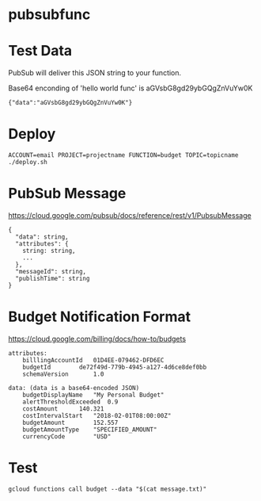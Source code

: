 # pubsubfunc

Test Data
=========

PubSub will deliver this JSON string to your function.

Base64 enconding of 'hello world func' is aGVsbG8gd29ybGQgZnVuYw0K

    {"data":"aGVsbG8gd29ybGQgZnVuYw0K"}

Deploy
======

    ACCOUNT=email PROJECT=projectname FUNCTION=budget TOPIC=topicname ./deploy.sh

PubSub Message
==============

https://cloud.google.com/pubsub/docs/reference/rest/v1/PubsubMessage

    {
      "data": string,
      "attributes": {
        string: string,
        ...
      },
      "messageId": string,
      "publishTime": string
    }

Budget Notification Format
==========================

https://cloud.google.com/billing/docs/how-to/budgets

    attributes:
    	billlingAccountId 	01D4EE-079462-DFD6EC
    	budgetId 		de72f49d-779b-4945-a127-4d6ce8def0bb
    	schemaVersion		1.0 
    
    data: (data is a base64-encoded JSON)
    	budgetDisplayName 	"My Personal Budget"
    	alertThresholdExceeded 	0.9
    	costAmount 		140.321
    	costIntervalStart 	"2018-02-01T08:00:00Z" 	
    	budgetAmount 		152.557
    	budgetAmountType 	"SPECIFIED_AMOUNT"
    	currencyCode 		"USD"

Test
====

    gcloud functions call budget --data "$(cat message.txt)"

